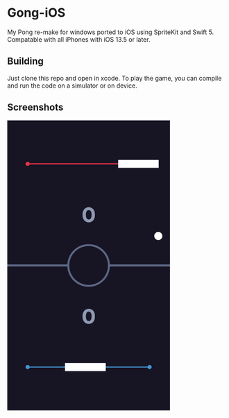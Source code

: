 # Gong-iOS

My Pong re-make for windows ported to iOS using SpriteKit and Swift 5. Compatable with all iPhones with iOS 13.5 or later.

## Building

Just clone this repo and open in xcode. To play the game, you can compile and run the code on a simulator or on device.

## Screenshots

<img src="https://github.com/tissinn/Gong-iOS/blob/master/Screenshots/1.PNG" width="375" height="667" />

